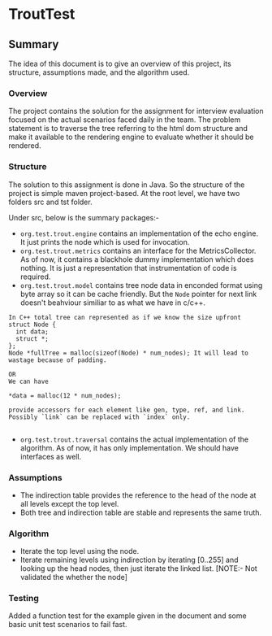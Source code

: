 # TroutTest

## Summary
The idea of this document is to give an overview of this project, its structure, assumptions made, and the algorithm used.


### Overview
The project contains the solution for the assignment for interview evaluation focused on the actual scenarios faced daily in the team.
The problem statement is to traverse the tree referring to the html dom structure and make it available to the rendering engine to evaluate whether it should be rendered.

### Structure
The solution to this assignment is done in Java. So the structure of the project is simple maven project-based. At the root level, we have two folders src and tst folder.

Under src, below is the summary packages:-
- `org.test.trout.engine` contains an implementation of the echo engine. It just prints the node which is used for invocation.
- `org.test.trout.metrics` contains an interface for the MetricsCollector. As of now, it contains a blackhole dummy implementation which does nothing. It is just a representation that instrumentation of code is required.
- `org.test.trout.model` contains tree node data in enconded format using byte array so it can be cache friendly. But the `Node` pointer for next link doesn't beahviour similiar to as what we have in c/c++.

```
In C++ total tree can represented as if we know the size upfront
struct Node {
  int data;
  struct *; 
};
Node *fullTree = malloc(sizeof(Node) * num_nodes); It will lead to wastage because of padding.

OR
We can have 

*data = malloc(12 * num_nodes);

provide accessors for each element like gen, type, ref, and link. Possibly `link` can be replaced with `index` only.


```

- `org.test.trout.traversal` contains the actual implementation of the algorithm. As of now, it has only implementation. We should have interfaces as well.


### Assumptions
- The indirection table provides the reference to the head of the node at all levels except the top level.
- Both tree and indirection table are stable and represents the same truth.

### Algorithm

- Iterate the top level using the node.
- Iterate remaining levels using indirection by iterating [0..255] and looking up the head nodes, then just iterate the linked list.
[NOTE:- Not validated the whether the node] 
 
### Testing
Added a function test for the example given in the document and some basic unit test scenarios to fail fast. 
